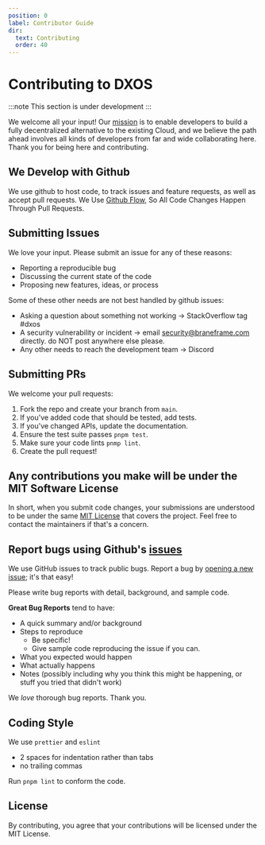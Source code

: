 ```yaml
---
position: 0
label: Contributor Guide
dir:
  text: Contributing
  order: 40
---
```


# Contributing to DXOS

:::note
This section is under development
:::

We welcome all your input! Our [mission](https://docs.dxos.org/guide/why) is to enable developers to build a fully decentralized alternative to the existing Cloud, and we believe the path ahead involves all kinds of developers from far and wide collaborating here. Thank you for being here and contributing.

## We Develop with Github

We use github to host code, to track issues and feature requests, as well as accept pull requests. We Use [Github Flow](https://guides.github.com/introduction/flow/index.html), So All Code Changes Happen Through Pull Requests.

## Submitting Issues

We love your input. Please submit an issue for any of these reasons:

*   Reporting a reproducible bug
*   Discussing the current state of the code
*   Proposing new features, ideas, or process

Some of these other needs are not best handled by github issues:

*   Asking a question about something not working -> StackOverflow tag #dxos
*   A security vulnerability or incident -> email security@braneframe.com directly. do NOT post anywhere else please.
*   Any other needs to reach the development team -> Discord

## Submitting PRs

We welcome your pull requests:

1.  Fork the repo and create your branch from `main`.
2.  If you've added code that should be tested, add tests.
3.  If you've changed APIs, update the documentation.
4.  Ensure the test suite passes `pnpm test`.
5.  Make sure your code lints `pnmp lint`.
6.  Create the pull request!

## Any contributions you make will be under the MIT Software License

In short, when you submit code changes, your submissions are understood to be under the same [MIT License](https://github.com/dxos/dxos/tree/main/LICENSE) that covers the project. Feel free to contact the maintainers if that's a concern.

## Report bugs using Github's [issues](https://github.com/dxos/dxos/issues)

We use GitHub issues to track public bugs. Report a bug by [opening a new issue](https://github.com/dxos/dxos/issues); it's that easy!

Please write bug reports with detail, background, and sample code.

**Great Bug Reports** tend to have:

*   A quick summary and/or background
*   Steps to reproduce
    *   Be specific!
    *   Give sample code reproducing the issue if you can.
*   What you expected would happen
*   What actually happens
*   Notes (possibly including why you think this might be happening, or stuff you tried that didn't work)

We *love* thorough bug reports. Thank you.

## Coding Style

We use `prettier` and `eslint`

*   2 spaces for indentation rather than tabs
*   no trailing commas

Run `pnpm lint` to conform the code.

## License

By contributing, you agree that your contributions will be licensed under the MIT License.
